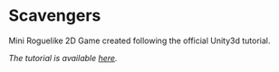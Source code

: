# Scavengers
Mini Roguelike 2D Game created following the official Unity3d tutorial.

*The tutorial is available [here](http://unity3d.com/learn/tutorials/projects/2d-roguelike-tutorial).*
